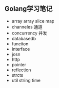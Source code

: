 ## Golang学习笔记
- array array slice map
- channeles 通道
- concurrency 并发
- databasedb
- funciton
- interface
- josn 
- http
- pointer
- reflection
- strcts
- util string time
